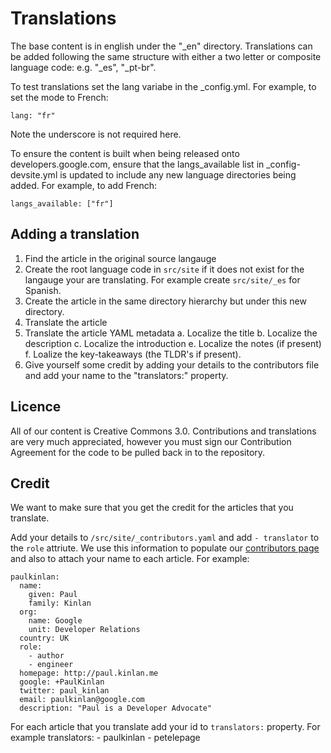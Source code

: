 Translations
============

The base content is in english under the "_en" directory. Translations can be added following the same structure with either a two letter or composite language code: e.g. "_es", "_pt-br". 

To test translations set the lang variabe in the _config.yml. For example, to set the mode to French:

    lang: "fr"

Note the underscore is not required here. 

To ensure the content is built when being released onto developers.google.com, ensure that the langs_available list in _config-devsite.yml is updated to include any new language directories being added. For example, to add French:

    langs_available: ["fr"]


Adding a translation
--------------------

1.  Find the article in the original source langauge
2.  Create the root language code in `src/site` if it does not exist for the langauge your 
    are translating.  For example create `src/site/_es` for Spanish.
3.  Create the article in the same directory hierarchy but under this new directory.
4.  Translate the article
5.  Translate the article YAML metadata 
	a.  Localize the title
	b.  Localize the description
	c.  Localize the introduction
	e.  Localize the notes (if present)
	f.  Loalize the key-takeaways (the TLDR's if present).
6.  Give yourself some credit by adding your details to the contributors file and add your 
    name to the "translators:" property.


Licence
-------

All of our content is Creative Commons 3.0.  Contributions and translations are very much appreciated, however you must sign our Contribution Agreement for the code to be pulled back in to the repository.  

Credit
------

We want to make sure that you get the credit for the articles that you translate.

Add your details to `/src/site/_contributors.yaml` and add `- translator` to the `role` attriute.  We use this information to populate our [contributors page](http://developers.google.com/web/fundamentals/resources/contributors) and also to attach your name to each article.  For example:

	paulkinlan:
	  name:
	    given: Paul
	    family: Kinlan
	  org:
	    name: Google
	    unit: Developer Relations
	  country: UK
	  role:
	    - author
	    - engineer
	  homepage: http://paul.kinlan.me
	  google: +PaulKinlan
	  twitter: paul_kinlan
	  email: paulkinlan@google.com
	  description: "Paul is a Developer Advocate"

For each article that you translate add your id to `translators:` property.  For example
    translators:
      - paulkinlan
      - petelepage
